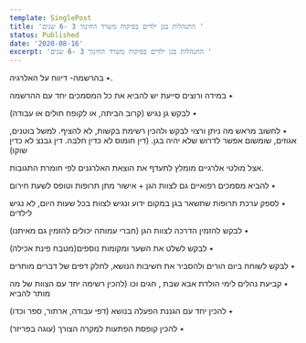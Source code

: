```yaml
---
template: SinglePost
title: 'התנהלות בגן ילדים בפיקוח משרד החינוך 3 -6 שנים '
status: Published
date: '2020-08-16'
excerpt: 'התנהלות בגן ילדים בפיקוח משרד החינוך 3 -6 שנים '
---
```



٭ בהרשמה-  דיווח על האלרגיה. 

٭ במידה ורוצים סייעת יש להביא את כל המסמכים יחד עם ההרשמה

٭ לבקש גן נגיש (קרוב הביתה, או לקופח חולים או עבודה)

٭ לחשוב מראש מה ניתן ורצוי לבקש ולהכין רשימת בקשות, לא להציף. למשל בוטנים, אגוזים, שומשום אפשר לדרוש שלא יהיה בגן. (דין חומוס לא כדין חלבה. דין גבנצ לא כדין שוקו) 

אצל מולטי אלרגיים מומלץ לתעדף את הוצאת האלרגנים לפי חומרת התגובות. 

٭ להביא מסמכים רפואיים גם לצוות הגן + אישור מתן תרופות וטופס לשעת חירום

٭ לספק ערכת תרופות שתשאר בגן במקום ידוע ונגיש לצוות בכל שעות היום, לא נגיש לילדים

٭ לבקש להזמין הדרכה לצוות הגן (חברי עמותה יכולים להזמין גם מאיתנו)

٭ לבקש לשלט את השער ומקומות נוספים(מטבח פינת אכילה)

٭ לבקש לשוחח ביום הורים ולהסביר את חשיבות הנושא, לחלק דפים של דברים מותרים

٭ קביעת נהלים לימי הולדת אבא שבת , חגים וכו (להכין רשימה יחד עם הצוות של מה מותר להביא 

٭ להכין יחד עם הגננת הפעלה בנושא (דפי עבודה, ארתור, ספר וכדו)

٭ להכין קופסת הפתעות למקרה הצורך (עוגה בפריזר)
